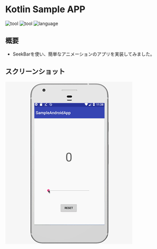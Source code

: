 # Kotlin Sample APP
![tool](https://img.shields.io/badge/tool-Android-studio-3.1.4-blue.svg)
![tool](https://img.shields.io/badge/tool-PhotoshopCC-blue.svg)
![language](https://img.shields.io/badge/language-Kotlin-red.svg)

## 概要
- SeekBarを使い、簡単なアニメーションのアプリを実装してみました。

## スクリーンショット
![header](./preview.gif)

